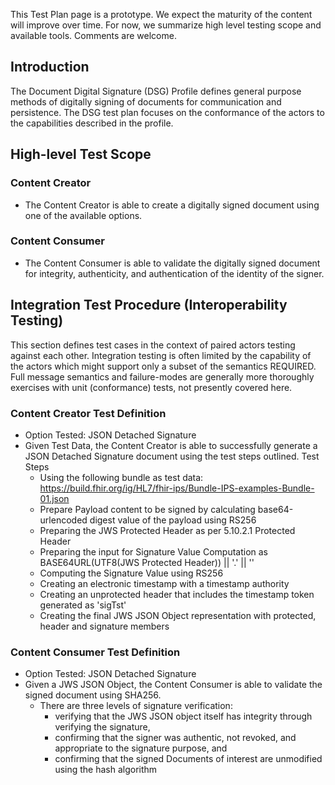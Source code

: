 This Test Plan page is a prototype. We expect the maturity of the content will improve over time. For now, we summarize high level testing scope and available tools. Comments are welcome.

## Introduction
The Document Digital Signature (DSG) Profile defines general purpose methods of digitally signing of documents for communication and persistence. The DSG test plan focuses on the conformance of the actors to the capabilities described in the profile.

## High-level Test Scope

### Content Creator
- The Content Creator is able to create a digitally signed document using one of the available options.

### Content Consumer
- The Content Consumer is able to validate the digitally signed document for integrity, authenticity, and authentication of the identity of the signer.

## Integration Test Procedure (Interoperability Testing)
This section defines test cases in the context of paired actors testing against each other. Integration testing is often limited by the capability of the actors which might support only a subset of the semantics REQUIRED. Full message semantics and failure-modes are generally more thoroughly exercises with unit (conformance) tests, not presently covered here.

### Content Creator Test Definition
- Option Tested: JSON Detached Signature
- Given Test Data, the Content Creator is able to successfully generate a JSON Detached Signature document using the test steps outlined.
Test Steps
  - Using the following bundle as test data:  https://build.fhir.org/ig/HL7/fhir-ips/Bundle-IPS-examples-Bundle-01.json 
  - Prepare Payload content to be signed by calculating base64-urlencoded digest value of the payload using RS256
  - Preparing the JWS Protected Header as per 5.10.2.1 Protected Header
  - Preparing the input for Signature Value Computation as BASE64URL(UTF8(JWS Protected Header)) || '.' || ''
  - Computing the Signature Value using RS256
  - Creating an electronic timestamp with a timestamp authority
  - Creating an unprotected header that includes the timestamp token generated as 'sigTst'
  - Creating the final JWS JSON Object representation with protected, header and signature members

### Content Consumer Test Definition
- Option Tested: JSON Detached Signature
- Given a JWS JSON Object, the Content Consumer is able to validate the signed document using SHA256.
  - There are three levels of signature verification:
    - verifying that the JWS JSON object itself has integrity through verifying the signature,
    - confirming that the signer was authentic, not revoked, and appropriate to the signature purpose, and
    - confirming that the signed Documents of interest are unmodified using the hash algorithm